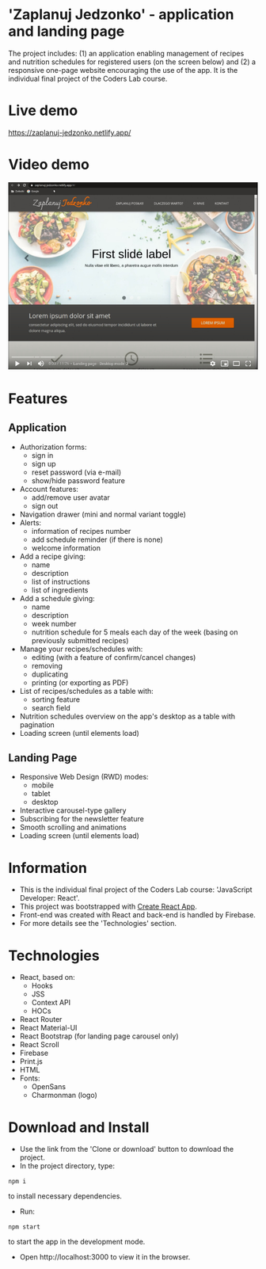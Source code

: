 # 'Zaplanuj Jedzonko' - application and landing page
The project includes: (1) an application enabling management of recipes and nutrition schedules for registered users (on the screen below) and (2) a responsive one-page website encouraging the use of the app. It is the individual final project of the Coders Lab course.

# Live demo
https://zaplanuj-jedzonko.netlify.app/

# Video demo
[![Watch the video](./src/assets/video-demo.jpg)](https://youtu.be/wlTQ6xpAWaY)

# Features
## Application
* Authorization forms:
  * sign in
  * sign up
  * reset password (via e-mail)
  * show/hide password feature
* Account features:
  * add/remove user avatar
  * sign out
* Navigation drawer (mini and normal variant toggle)
* Alerts:
  * information of recipes number
  * add schedule reminder (if there is none)
  * welcome information
* Add a recipe giving:
  * name
  * description
  * list of instructions
  * list of ingredients
* Add a schedule giving:
  * name
  * description
  * week number
  * nutrition schedule for 5 meals each day of the week (basing on previously submitted recipes)
* Manage your recipes/schedules with:
  * editing (with a feature of confirm/cancel changes)
  * removing
  * duplicating
  * printing (or exporting as PDF)
* List of recipes/schedules as a table with:
  * sorting feature
  * search field
* Nutrition schedules overview on the app's desktop as a table with pagination
* Loading screen (until elements load)
## Landing Page
* Responsive Web Design (RWD) modes:
  * mobile
  * tablet
  * desktop
* Interactive carousel-type gallery
* Subscribing for the newsletter feature
* Smooth scrolling and animations
* Loading screen (until elements load)

# Information
* This is the individual final project of the Coders Lab course: 'JavaScript Developer: React'.
* This project was bootstrapped with [Create React App](https://github.com/facebook/create-react-app).
* Front-end was created with React and back-end is handled by Firebase.
* For more details see the 'Technologies' section.

# Technologies
* React, based on:
  * Hooks
  * JSS
  * Context API
  * HOCs
* React Router
* React Material-UI
* React Bootstrap (for landing page carousel only)
* React Scroll
* Firebase
* Print.js
* HTML
* Fonts:
  * OpenSans
  * Charmonman (logo)

# Download and Install
* Use the link from the 'Clone or download' button to download the project.
* In the project directory, type:
```
npm i
```
to install necessary dependencies.
* Run:
```
npm start
```
to start the app in the development mode.
* Open http://localhost:3000 to view it in the browser.